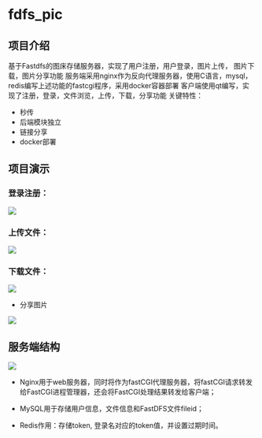 # fdfs_pic
## 项目介绍

基于Fastdfs的图床存储服务器，实现了用户注册，用户登录，图片上传，  图片下载，图片分享功能
服务端采用nginx作为反向代理服务器，使用C语言，mysql，redis编写上述功能的fastcgi程序，采用docker容器部署
客户端使用qt编写，实现了注册，登录，文件浏览，上传，下载，分享功能
关键特性：

* 秒传
* 后端模块独立
* 链接分享
* docker部署

## 项目演示

### 登录注册：

![](http://47.100.86.209:8080/group1/M00/00/00/rBIAAmTGCy-AKcxhANImGXZTM3Q666.gif)

### 上传文件：

![](http://47.100.86.209:8080/group1/M00/00/00/rBIAAmTGCCmANfaxAMAnc8GDjNg022.gif)

### 下载文件：

![](http://47.100.86.209:8080/group1/M00/00/00/rBIAAmTGCG-AFtp7AXbrKfKkGJI121.gif)

* 分享图片

![](http://47.100.86.209:8080/group1/M00/00/00/rBIAAmTGCwWAdjyGBQeO9XK2YnM283.gif)



## 服务端结构

![](http://47.100.86.209:8080/group1/M00/00/00/rBIAAmTGG6GAWGsqAATBp-uHCJQ177.svg)



* Nginx用于web服务器，同时将作为fastCGI代理服务器，将fastCGI请求转发给FastCGI进程管理器，还会将FastCGI处理结果转发给客户端；

* MySQL用于存储用户信息，文件信息和FastDFS文件fileid；

* Redis作用：存储token, 登录名对应的token值，并设置过期时间。

